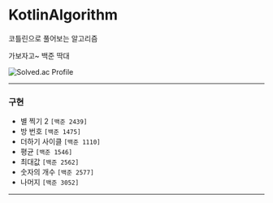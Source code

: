 # KotlinAlgorithm
코틀린으로 풀어보는 알고리즘

가보자고~
백준 딱대


![Solved.ac Profile](http://mazassumnida.wtf/api/v2/generate_badge?boj=toddlf0614)

---
### 구현
 - 별 찍기 2 `[백준 2439] `
 - 방 번호 `[백준 1475] `
 - 더하기 사이클 `[백준 1110] `
- 평균 `[백준 1546] `
- 최대값 `[백준 2562] `
- 숫자의 개수 `[백준 2577] `
- 나머지 `[백준 3052] `

---

[//]: # (<img src="https://img.shields.io/badge/{내용}-{배경 색깔}?style={스타일}&logo={로고이름}&logoColor={로고 색깔}"/>)
